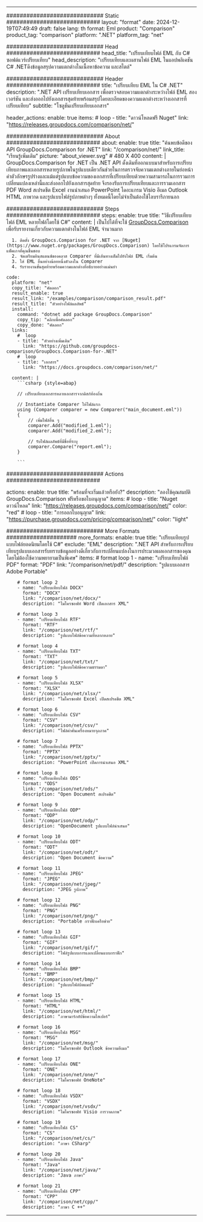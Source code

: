 
---
############################# Static ############################
layout: "format"
date:  2024-12-19T07:49:49
draft: false
lang: th
format: Eml
product: "Comparison"
product_tag: "comparison"
platform: ".NET"
platform_tag: "net"

############################# Head ############################
head_title: "เปรียบเทียบไฟล์ EML กับ C# ซอฟต์แวร์เปรียบเทียบ"
head_description: "เปรียบเทียบและผสานไฟล์ EML ในแอปพลิเคชัน C# .NETดึงข้อมูลสรุปความแตกต่างในเนื้อหาข้อความ และสไตล์"

############################# Header ############################
title: "เปรียบเทียบ EML ใน C# .NET" 
description: ".NET API เปรียบเทียบเอกสาร เพื่อตรวจสอบความแตกต่างระหว่างไฟล์ EML สองเวอร์ชัน และส่งออกไปยังเอกสารสุดท้ายพร้อมสรุปโดยละเอียดของความแตกต่างระหว่างเอกสารที่เปรียบเทียบ"
subtitle: "โซลูชันเปรียบเทียบเอกสาร" 

header_actions:
  enable: true
  items:
    #  loop
    - title: "ดาวน์โหลดฟรี Nuget"
      link: "https://releases.groupdocs.com/comparison/net/"
      
############################# About ############################
about:
    enable: true
    title: "ค้นพบข้อดีของ API GroupDocs.Comparison for .NET"
    link: "/comparison/net/"
    link_title: "เรียนรู้เพิ่มเติม"
    picture: "about_viewer.svg" # 480 X 400
    content: |
       GroupDocs.Comparison for .NET เป็น .NET API ดั้งเดิมที่ออกแบบมาสำหรับการเปรียบเทียบภาพและเอกสารหลายรูปภาพในรูปแบบเดียวกันช่วยในการตรวจจับความแตกต่างภายในย่อหน้าคำตัวอักษรรูปร่างและแม้แต่รูปแบบข้อความของเอกสารที่เปรียบเทียบด้วยความสามารถในการรวมการเปลี่ยนแปลงเหล่านี้และส่งออกไปยังเอกสารสุดท้าย จึงรองรับการเปรียบเทียบและการรวมเอกสาร PDF Word สเปรดชีต Excel งานนำเสนอ PowerPoint ไดอะแกรม Visio อีเมล Outlook HTML ภาพวาด และรูปแบบไฟล์รูปภาพต่างๆ ทั้งหมดนี้โดยไม่จำเป็นต้องใช้ไลบรารีภายนอก

############################# Steps ############################
steps:
    enable: true
    title: "วิธีเปรียบเทียบไฟล์ EML หลายไฟล์โดยใช้ C#"
    content: |
      เป็นไปได้ที่จะใช้ [GroupDocs.Comparison](https://products.groupdocs.com/comparison/net/) เพื่อรับรายงานเกี่ยวกับความแตกต่างในไฟล์ EML จำนวนมาก
      
      1. ติดตั้ง GroupDocs.Comparison for .NET จาก [Nuget](https://www.nuget.org/packages/GroupDocs.Comparison) โดยใช้โปรแกรมจัดการแพ็คเกจที่คุณชื่นชอบ
      2. จัดเตรียมอินสแตนซ์ของคลาส Comparer ที่มีเส้นทางเต็มไปยังไฟล์ EML เริ่มต้น
      3. ใส่ EML อื่นอย่างน้อยหนึ่งตัวลงใน Comparer
      4. รับรายงานขั้นสุดท้ายพร้อมความแตกต่างที่อธิบายอย่างแม่นยำ
   
    code:
      platform: "net"
      copy_title: "คัดลอก"
      result_enable: true
      result_link: "/examples/comparison/comparison_result.pdf"
      result_title: "ตัวอย่างไฟล์ผลลัพธ์"
      install:
        command: "dotnet add package GroupDocs.Comparison"
        copy_tip: "คลิกเพื่อคัดลอก"
        copy_done: "คัดลอก"
      links:
        #  loop
        - title: "ตัวอย่างเพิ่มเติม"
          link: "https://github.com/groupdocs-comparison/GroupDocs.Comparison-for-.NET"
        #  loop
        - title: "เอกสาร"
          link: "https://docs.groupdocs.com/comparison/net/"
          
      content: |
        ```csharp {style=abap}

        // เปรียบเทียบเอกสารหลายเอกสารจากดิสก์ท้องถิ่น

        // Instantiate Comparer ให้ไฟล์แรก
        using (Comparer comparer = new Comparer("main_document.eml"))
        {
            // เพิ่มไฟล์อื่น ๆ
        	comparer.Add("modified_1.eml");
            comparer.Add("modified_2.eml");

            // รับไฟล์ผลลัพธ์ที่มีชื่อที่ระบุ
            comparer.Compare("report.eml"); 
        }
        
        ```            

############################# Actions ############################

actions:
  enable: true
  title: "พร้อมที่จะเริ่มแล้วหรือยัง?"
  description: "ลองใช้คุณสมบัติ GroupDocs.Comparison ฟรีหรือขอใบอนุญาต"
  items:
    #  loop
    - title: "Nuget ดาวน์โหลด"
      link: "https://releases.groupdocs.com/comparison/net/"
      color: "red"
        #  loop
    - title: "การออกใบอนุญาต"
      link: "https://purchase.groupdocs.com/pricing/comparison/net/"
      color: "light"


############################# More Formats #####################
more_formats:
    enable: true
    title: "เปรียบเทียบรูปแบบไฟล์ยอดนิยมโดยใช้ C#"
    exclude: "EML"
    description: ".NET API สำหรับการเปรียบเทียบรูปแบบเอกสารรับทราบข้อมูลอย่างดีเกี่ยวกับการเปลี่ยนแปลงในการประมวลผลเอกสารของคุณโดยไม่ต้องใช้ความพยายามเป็นพิเศษ"
    items: 
        # format loop 1
        - name: "เปรียบเทียบไฟล์ PDF"
          format: "PDF"
          link: "/comparison/net/pdf/"
          description: "รูปแบบเอกสาร Adobe Portable"

        # format loop 2
        - name: "เปรียบเทียบไฟล์ DOCX"
          format: "DOCX"
          link: "/comparison/net/docx/"
          description: "ไมโครซอฟท์ Word เปิดเอกสาร XML"

        # format loop 3
        - name: "เปรียบเทียบไฟล์ RTF"
          format: "RTF"
          link: "/comparison/net/rtf/"
          description: "รูปแบบไฟล์ข้อความที่หลากหลาย"

        # format loop 4
        - name: "เปรียบเทียบไฟล์ TXT"
          format: "TXT"
          link: "/comparison/net/txt/"
          description: "รูปแบบไฟล์ข้อความธรรมดา"

        # format loop 5
        - name: "เปรียบเทียบไฟล์ XLSX"
          format: "XLSX"
          link: "/comparison/net/xlsx/"
          description: "ไมโครซอฟท์ Excel เปิดสเปรดชีต XML"

        # format loop 6
        - name: "เปรียบเทียบไฟล์ CSV"
          format: "CSV"
          link: "/comparison/net/csv/"
          description: "ไฟล์ค่าคั่นเครื่องหมายจุลภาค"

        # format loop 7
        - name: "เปรียบเทียบไฟล์ PPTX"
          format: "PPTX"
          link: "/comparison/net/pptx/"
          description: "PowerPoint เปิดการนำเสนอ XML"

        # format loop 8
        - name: "เปรียบเทียบไฟล์ ODS"
          format: "ODS"
          link: "/comparison/net/ods/"
          description: "Open Document สเปรดชีต"

        # format loop 9
        - name: "เปรียบเทียบไฟล์ ODP"
          format: "ODP"
          link: "/comparison/net/odp/"
          description: "OpenDocument รูปแบบไฟล์นำเสนอ"

        # format loop 10
        - name: "เปรียบเทียบไฟล์ ODT"
          format: "ODT"
          link: "/comparison/net/odt/"
          description: "Open Document ข้อความ"

        # format loop 11
        - name: "เปรียบเทียบไฟล์ JPEG"
          format: "JPEG"
          link: "/comparison/net/jpeg/"
          description: "JPEG รูปภาพ"

        # format loop 12
        - name: "เปรียบเทียบไฟล์ PNG"
          format: "PNG"
          link: "/comparison/net/png/"
          description: "Portable กราฟิกเครือข่าย"

        # format loop 13
        - name: "เปรียบเทียบไฟล์ GIF"
          format: "GIF"
          link: "/comparison/net/gif/"
          description: "ไฟล์รูปแบบการแลกเปลี่ยนแบบกราฟิก"

        # format loop 14
        - name: "เปรียบเทียบไฟล์ BMP"
          format: "BMP"
          link: "/comparison/net/bmp/"
          description: "รูปแบบไฟล์บิตแมป"

        # format loop 15
        - name: "เปรียบเทียบไฟล์ HTML"
          format: "HTML"
          link: "/comparison/net/html/"
          description: "ภาษามาร์กอัปข้อความไฮเปอร์"

        # format loop 16
        - name: "เปรียบเทียบไฟล์ MSG"
          format: "MSG"
          link: "/comparison/net/msg/"
          description: "ไมโครซอฟท์ Outlook ข้อความอีเมล"

        # format loop 17
        - name: "เปรียบเทียบไฟล์ ONE"
          format: "ONE"
          link: "/comparison/net/one/"
          description: "ไมโครซอฟท์ OneNote"

        # format loop 18
        - name: "เปรียบเทียบไฟล์ VSDX"
          format: "VSDX"
          link: "/comparison/net/vsdx/"
          description: "ไมโครซอฟท์ Visio การวาดภาพ"

        # format loop 19
        - name: "เปรียบเทียบไฟล์ CS"
          format: "CS"
          link: "/comparison/net/cs/"
          description: "ภาษา CSharp"

        # format loop 20
        - name: "เปรียบเทียบไฟล์ Java"
          format: "Java"
          link: "/comparison/net/java/"
          description: "Java ภาษา"
          
        # format loop 21
        - name: "เปรียบเทียบไฟล์ CPP"
          format: "CPP"
          link: "/comparison/net/cpp/"
          description: "ภาษา C ++"
---